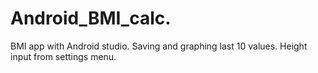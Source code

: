# Android_BMI_calc.

BMI app with Android studio. Saving and graphing last 10 values. Height input from settings menu.
